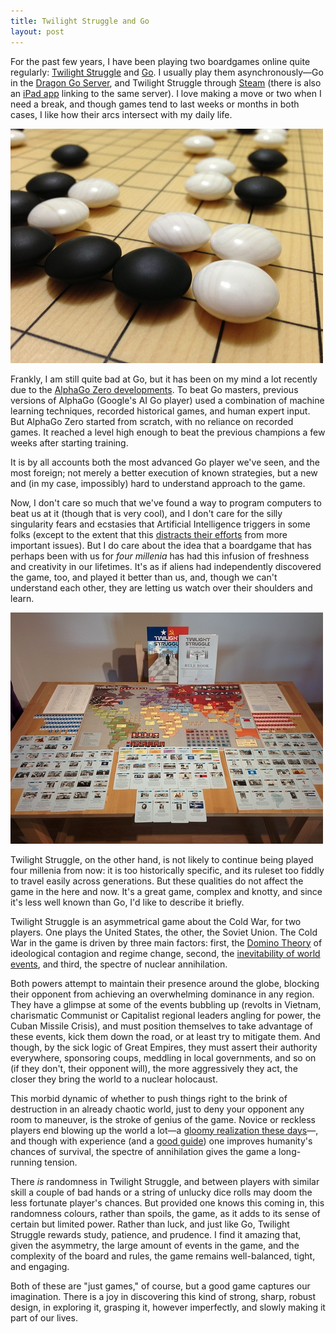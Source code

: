 ```yaml
---
title: Twilight Struggle and Go
layout: post
---
```


For the past few years,
I have been playing two boardgames online quite regularly:
[Twilight Struggle](https://boardgamegeek.com/boardgame/12333/twilight-struggle)
and [Go](https://boardgamegeek.com/boardgame/188/go).
I usually play them asynchronously—Go in the [Dragon Go Server](https://dragongoserver.net),
and Twilight Struggle through [Steam](http://store.steampowered.com/app/406290/Twilight_Struggle/)
(there is also an [iPad app](https://itunes.apple.com/ca/app/twilight-struggle/id942766453?mt=8) linking to the same server).
I love making a move or two when I need a break,
and though games tend to last weeks or months in both cases,
I like how their arcs intersect with my daily life.

[<img title="Go (image from Manary Corte at Board Game Geek)" src="/images/go.jpg"/>](/images/go.jpg)

Frankly, I am still quite bad at Go,
but it has been on my mind a lot recently due to the [AlphaGo Zero developments](https://deepmind.com/blog/alphago-zero-learning-scratch/).
To beat Go masters,
previous versions of AlphaGo (Google's AI Go player) used a combination of machine learning techniques,
recorded historical games, and human expert input.
But AlphaGo Zero started from scratch,
with no reliance on recorded games.
It reached a level high enough to beat the previous champions a few weeks after starting training.

It is by all accounts both the most advanced Go player we've seen, and the most foreign;
not merely a better execution of known strategies,
but a new and (in my case, impossibly) hard to understand approach to the game.


Now, I don't care so much that we've found a way to program computers to beat us at it
(though that is very cool),
and I don't care for the silly singularity fears and ecstasies
that Artificial Intelligence triggers in some folks
(except to the extent that this [distracts their efforts](http://idlewords.com/talks/superintelligence.htm) from more important issues).
But I do care about the idea that a boardgame that has perhaps been with us for _four millenia_
has had this infusion of freshness and creativity in our lifetimes.
It's as if aliens had independently discovered the game, too, and played it better than us,
and, though we can't understand each other,
they are letting us watch over their shoulders and learn.

[<img title="Twilight Struggle (image from Stanley Dimant at Board Game Geek)" src="/images/twilight.jpg"/>](/images/twilight.jpg)

Twilight Struggle, on the other hand,
is not likely to continue being played four millenia from now:
it is too historically specific,
and its ruleset too fiddly to travel easily across generations.
But these qualities do not affect the game in the here and now.
It's a great game, complex and knotty,
and since it's less well known than Go, I'd like to describe it briefly.

Twilight Struggle is an asymmetrical game about the Cold War, for two players.
One plays the United States, the other, the Soviet Union.
The Cold War in the game is driven by three main factors:
first, the [Domino Theory](https://en.wikipedia.org/wiki/Domino_theory) of ideological contagion and regime change,
second, the [inevitability of world events](https://en.wikiquote.org/wiki/Harold_Macmillan#Disputed),
and third, the spectre of nuclear annihilation.

Both powers attempt to maintain their presence around the globe,
blocking their opponent from achieving an overwhelming dominance in any region.
They have a glimpse at some of the events bubbling up
(revolts in Vietnam, charismatic Communist or Capitalist regional leaders angling for power, the Cuban Missile Crisis),
and must position themselves to take advantage of these events,
kick them down the road,
or at least try to mitigate them.
And though, by the sick logic of Great Empires,
they must assert their authority everywhere,
sponsoring coups, meddling in local governments, and so on
(if they don't, their opponent will),
the more aggressively they act,
the closer they bring the world to a nuclear holocaust.

This morbid dynamic of whether to push things right to the brink of destruction
in an already chaotic world,
just to deny your opponent any room to maneuver,
is the stroke of genius of the game.
Novice or reckless players end blowing up the world a lot—a [gloomy realization these days](http://www.cnn.com/2017/08/09/politics/trump-fire-fury-improvise-north-korea/index.html)—,
and though with experience (and a [good guide](https://twilightstrategy.com/)) one improves humanity's chances of survival,
the spectre of annihilation gives the game a long-running tension.

There _is_ randomness in Twilight Struggle,
and between players with similar skill
a couple of bad hands or a string of unlucky dice rolls may doom the less fortunate player's chances.
But provided one knows this coming in,
this randomness colours, rather than spoils, the game,
as it adds to its sense of certain but limited power.
Rather than luck, and just like Go,
Twilight Struggle rewards study, patience, and prudence.
I find it amazing that, given the asymmetry,
the large amount of events in the game,
and the complexity of the board and rules,
the game remains well-balanced, tight, and engaging.

Both of these are "just games," of course,
but a good game captures our imagination.
There is a joy in discovering this kind of strong, sharp, robust design,
in exploring it, grasping it, however imperfectly,
and slowly making it part of our lives.
